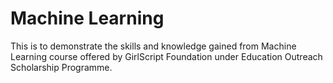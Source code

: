 # Machine Learning

This is to demonstrate the skills and knowledge gained from Machine Learning course offered by GirlScript Foundation under Education Outreach Scholarship Programme.

